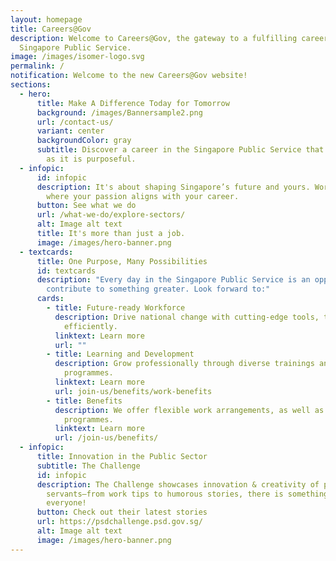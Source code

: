 ```yaml
---
layout: homepage
title: Careers@Gov
description: Welcome to Careers@Gov, the gateway to a fulfilling career in the
  Singapore Public Service.
image: /images/isomer-logo.svg
permalink: /
notification: Welcome to the new Careers@Gov website!
sections:
  - hero:
      title: Make A Difference Today for Tomorrow
      background: /images/Bannersample2.png
      url: /contact-us/
      variant: center
      backgroundColor: gray
      subtitle: Discover a career in the Singapore Public Service that is as rewarding
        as it is purposeful.
  - infopic:
      id: infopic
      description: It's about shaping Singapore’s future and yours. Work in a place
        where your passion aligns with your career.
      button: See what we do
      url: /what-we-do/explore-sectors/
      alt: Image alt text
      title: It's more than just a job.
      image: /images/hero-banner.png
  - textcards:
      title: One Purpose, Many Possibilities
      id: textcards
      description: "Every day in the Singapore Public Service is an opportunity to
        contribute to something greater. Look forward to:"
      cards:
        - title: Future-ready Workforce
          description: Drive national change with cutting-edge tools, tackling challenges
            efficiently.
          linktext: Learn more
          url: ""
        - title: Learning and Development
          description: Grow professionally through diverse trainings and attachment
            programmes.
          linktext: Learn more
          url: join-us/benefits/work-benefits
        - title: Benefits
          description: We offer flexible work arrangements, as well as employee wellness
            programmes.
          linktext: Learn more
          url: /join-us/benefits/
  - infopic:
      title: Innovation in the Public Sector
      subtitle: The Challenge
      id: infopic
      description: The Challenge showcases innovation & creativity of public
        servants—from work tips to humorous stories, there is something for
        everyone!
      button: Check out their latest stories
      url: https://psdchallenge.psd.gov.sg/
      alt: Image alt text
      image: /images/hero-banner.png
---
```

